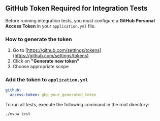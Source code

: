 ## GitHub Token Required for Integration Tests

Before running integration tests, you must configure a **GitHub Personal Access Token** in your `application.yml` file.

### How to generate the token

1. Go to [https://github.com/settings/tokens](https://github.com/settings/tokens)
2. Click on **"Generate new token"**
3. Choose appropriate scope

### Add the token to `application.yml`

```yaml
github:
  access-token: ghp_your_generated_token
```
To run all tests, execute the following command in the root directory:

```bash
./mvnw test
```